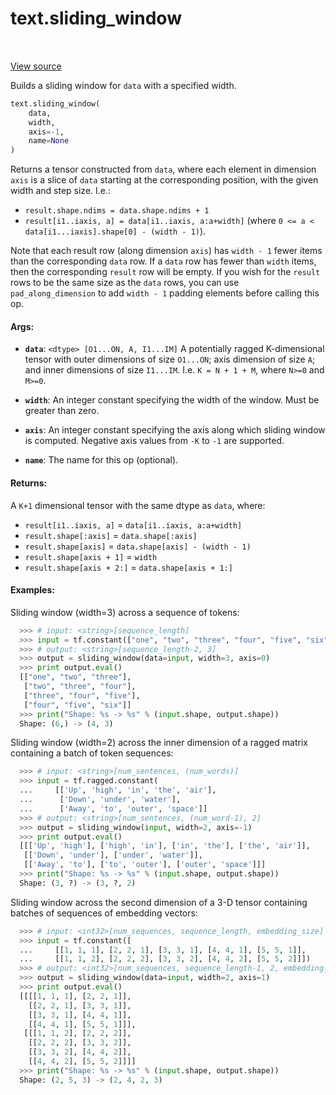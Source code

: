 <div itemscope itemtype="http://developers.google.com/ReferenceObject">
<meta itemprop="name" content="text.sliding_window" />
<meta itemprop="path" content="Stable" />
</div>

# text.sliding_window

<table class="tfo-notebook-buttons tfo-api" align="left">
</table>

<a target="_blank" href="https://github.com/tensorflow/text/tree/master/tensorflow_text/python/ops/sliding_window_op.py">View
source</a>

Builds a sliding window for `data` with a specified width.

``` python
text.sliding_window(
    data,
    width,
    axis=-1,
    name=None
)
```

<!-- Placeholder for "Used in" -->

Returns a tensor constructed from `data`, where each element in
dimension `axis` is a slice of `data` starting at the corresponding
position, with the given width and step size.  I.e.:

* `result.shape.ndims = data.shape.ndims + 1`
* `result[i1..iaxis, a] = data[i1..iaxis, a:a+width]`
  (where `0 <= a < data[i1...iaxis].shape[0] - (width - 1)`).

Note that each result row (along dimension `axis`) has `width - 1` fewer items
than the corresponding `data` row.  If a `data` row has fewer than `width`
items, then the corresponding `result` row will be empty.  If you wish for
the `result` rows to be the same size as the `data` rows, you can use
`pad_along_dimension` to add `width - 1` padding elements before calling
this op.

#### Args:

*   <b>`data`</b>: `<dtype> [O1...ON, A, I1...IM]` A potentially ragged
    K-dimensional tensor with outer dimensions of size `O1...ON`; axis dimension
    of size `A`; and inner dimensions of size `I1...IM`. I.e. `K = N + 1 + M`,
    where `N>=0` and `M>=0`.

*   <b>`width`</b>: An integer constant specifying the width of the window. Must
    be greater than zero.

*   <b>`axis`</b>: An integer constant specifying the axis along which sliding
    window is computed. Negative axis values from `-K` to `-1` are supported.

*   <b>`name`</b>: The name for this op (optional).

#### Returns:

A `K+1` dimensional tensor with the same dtype as `data`, where:

*   `result[i1..iaxis, a]` = `data[i1..iaxis, a:a+width]`
*   `result.shape[:axis]` = `data.shape[:axis]`
*   `result.shape[axis]` = `data.shape[axis] - (width - 1)`
*   `result.shape[axis + 1]` = `width`
*   `result.shape[axis + 2:]` = `data.shape[axis + 1:]`

#### Examples:

  Sliding window (width=3) across a sequence of tokens:

```python
  >>> # input: <string>[sequence_length]
  >>> input = tf.constant(["one", "two", "three", "four", "five", "six"])
  >>> # output: <string>[sequence_length-2, 3]
  >>> output = sliding_window(data=input, width=3, axis=0)
  >>> print output.eval()
  [["one", "two", "three"],
   ["two", "three", "four"],
   ["three", "four", "five"],
   ["four", "five", "six"]]
  >>> print("Shape: %s -> %s" % (input.shape, output.shape))
  Shape: (6,) -> (4, 3)
```

  Sliding window (width=2) across the inner dimension of a ragged matrix
  containing a batch of token sequences:

```python
  >>> # input: <string>[num_sentences, (num_words)]
  >>> input = tf.ragged.constant(
  ...     [['Up', 'high', 'in', 'the', 'air'],
  ...      ['Down', 'under', 'water'],
  ...      ['Away', 'to', 'outer', 'space']]
  >>> # output: <string>[num_sentences, (num_word-1), 2]
  >>> output = sliding_window(input, width=2, axis=-1)
  >>> print output.eval()
  [[['Up', 'high'], ['high', 'in'], ['in', 'the'], ['the', 'air']],
   [['Down', 'under'], ['under', 'water']],
   [['Away', 'to'], ['to', 'outer'], ['outer', 'space']]]
  >>> print("Shape: %s -> %s" % (input.shape, output.shape))
  Shape: (3, ?) -> (3, ?, 2)
```

  Sliding window across the second dimension of a 3-D tensor containing
  batches of sequences of embedding vectors:

```python
  >>> # input: <int32>[num_sequences, sequence_length, embedding_size]
  >>> input = tf.constant([
  ...     [[1, 1, 1], [2, 2, 1], [3, 3, 1], [4, 4, 1], [5, 5, 1]],
  ...     [[1, 1, 2], [2, 2, 2], [3, 3, 2], [4, 4, 2], [5, 5, 2]]])
  >>> # output: <int32>[num_sequences, sequence_length-1, 2, embedding_size]
  >>> output = sliding_window(data=input, width=2, axis=1)
  >>> print output.eval()
  [[[[1, 1, 1], [2, 2, 1]],
    [[2, 2, 1], [3, 3, 1]],
    [[3, 3, 1], [4, 4, 1]],
    [[4, 4, 1], [5, 5, 1]]],
   [[[1, 1, 2], [2, 2, 2]],
    [[2, 2, 2], [3, 3, 2]],
    [[3, 3, 2], [4, 4, 2]],
    [[4, 4, 2], [5, 5, 2]]]]
  >>> print("Shape: %s -> %s" % (input.shape, output.shape))
  Shape: (2, 5, 3) -> (2, 4, 2, 3)
```
